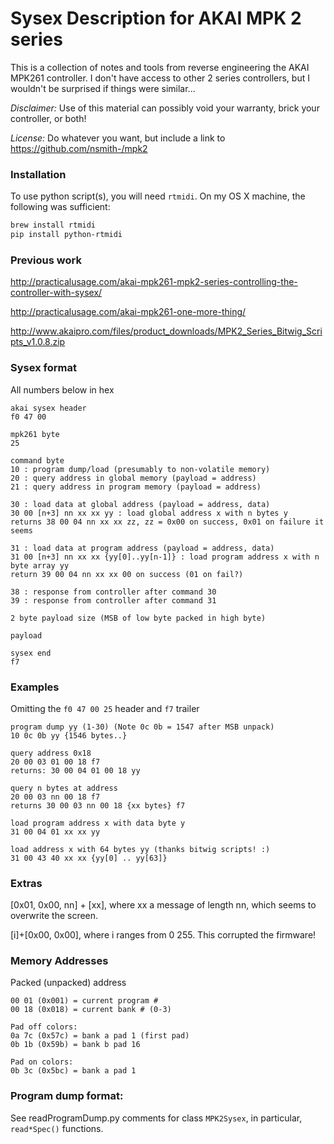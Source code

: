 # Sysex Description for AKAI MPK 2 series
This is a collection of notes and tools from reverse engineering the AKAI MPK261 controller.
I don't have access to other 2 series controllers, but I wouldn't be surprised if things were similar...

_Disclaimer:_ Use of this material can possibly void your warranty, brick your controller, or both!

_License:_ Do whatever you want, but include a link to https://github.com/nsmith-/mpk2

### Installation
To use python script(s), you will need `rtmidi`.  On my OS X machine, the following was sufficient:
```sh
brew install rtmidi
pip install python-rtmidi
```

### Previous work
http://practicalusage.com/akai-mpk261-mpk2-series-controlling-the-controller-with-sysex/

http://practicalusage.com/akai-mpk261-one-more-thing/

http://www.akaipro.com/files/product_downloads/MPK2_Series_Bitwig_Scripts_v1.0.8.zip


### Sysex format
All numbers below in hex
```
akai sysex header
f0 47 00

mpk261 byte
25

command byte
10 : program dump/load (presumably to non-volatile memory)
20 : query address in global memory (payload = address)
21 : query address in program memory (payload = address)

30 : load data at global address (payload = address, data)
30 00 [n+3] nn xx xx yy : load global address x with n bytes y
returns 38 00 04 nn xx xx zz, zz = 0x00 on success, 0x01 on failure it seems

31 : load data at program address (payload = address, data)
31 00 [n+3] nn xx xx {yy[0]..yy[n-1]} : load program address x with n byte array yy
return 39 00 04 nn xx xx 00 on success (01 on fail?)

38 : response from controller after command 30
39 : response from controller after command 31

2 byte payload size (MSB of low byte packed in high byte)

payload

sysex end
f7
```

### Examples
Omitting the `f0 47 00 25` header and `f7` trailer
```
program dump yy (1-30) (Note 0c 0b = 1547 after MSB unpack)
10 0c 0b yy {1546 bytes..}

query address 0x18
20 00 03 01 00 18 f7
returns: 30 00 04 01 00 18 yy

query n bytes at address
20 00 03 nn 00 18 f7
returns 30 00 03 nn 00 18 {xx bytes} f7

load program address x with data byte y
31 00 04 01 xx xx yy

load address x with 64 bytes yy (thanks bitwig scripts! :)
31 00 43 40 xx xx {yy[0] .. yy[63]}

```

### Extras
[0x01, 0x00, nn] + [xx], where xx a message of length nn, which seems to overwrite the screen.

[i]+[0x00, 0x00], where i ranges from 0 255. This corrupted the firmware!

### Memory Addresses
Packed (unpacked) address
```
00 01 (0x001) = current program #
00 18 (0x018) = current bank # (0-3)

Pad off colors:
0a 7c (0x57c) = bank a pad 1 (first pad)
0b 1b (0x59b) = bank b pad 16

Pad on colors:
0b 3c (0x5bc) = bank a pad 1
```

### Program dump format:
See readProgramDump.py comments for class `MPK2Sysex`, in particular, `read*Spec()` functions.
